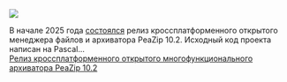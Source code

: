 <!--2025-01-04 05:36:36-->
<div class="yb">
  <div class="rss smaller1 habr"><img src="https://habrastorage.org/getpro/habr/upload_files/b49/d95/6af/b49d956afc21858e648ec4f93175deeb.png" /><p>В&nbsp;начале 2025&nbsp;года <a href="https://github.com/peazip/PeaZip/releases/tag/10.2.0" rel="noopener noreferrer nofollow">состоялся</a> релиз кроссплатформенного открытого менеджера файлов и архиватора PeaZip 10.2. Исходный код проекта написан на&nbsp;Pascal... <br><a class="light" href="https://habr.com/ru/news/871506/?utm_source=habrahabr&utm_medium=rss&utm_campaign=871506">Релиз кроссплатформенного открытого многофункционального архиватора PeaZip 10.2</a></div>
</div>
